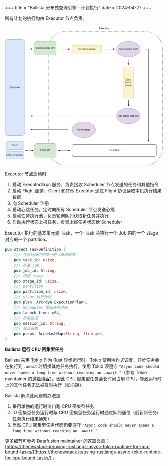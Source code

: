 +++
title = "Ballista 分布式查询引擎 - 计划执行"
date = 2024-04-27
+++

所有计划的执行均由 Executor 节点负责。

![ballista-mvp-executor](./ballista-mvp-executor.drawio.png)

Executor 节点启动时
1. 启动 ExecutorGrpc 服务，负责接收 Scheduler 节点发送的任务和其他指令
2. 启动 Flight 服务，Client 和其他 Executor 通过 Flight 协议读取本机执行结果数据
3. 向 Scheduler 注册
4. 启动心跳任务，定时向所有 Scheduler 节点发送心跳
5. 启动任务执行池，负责轮询队列获取新任务并执行
6. 启动执行状态上报任务，负责上报任务状态给 Scheduler

Executor 执行的基本单元是 Task，一个 Task 会执行一个 Job 内的一个 stage 对应的一个 partition。
```rust
pub struct TaskDefinition {
    /// 在执行图中的唯一的（单调递增）
    pub task_id: usize,
    /// 所属 job
    pub job_id: String,
    /// 所属 stage
    pub stage_id: usize,
    /// partition
    pub partition_id: usize,
    /// stage 执行计划
    pub plan: Arc<dyn ExecutionPlan>,
    /// Scheduler 发起任务时间
    pub launch_time: u64,
    /// 所属会话
    pub session_id: String,
    /// 会话设置
    pub props: Arc<HashMap<String, String>>,
}
```

**Ballista 运行 CPU 密集型任务**

Ballista 采用 [Tokio](https://github.com/tokio-rs/tokio) 作为 Rust 异步运行时。Tokio 使用协作式调度，异步任务会在执行到 `.await` 时切换其他任务执行，使用 Tokio 须遵守 `"Async code should never spend a long time without reaching an .await."`（参考 Tokio maintainer 的[这篇博客](https://ryhl.io/blog/async-what-is-blocking/)）。因此 CPU 密集型任务会长时间占用 CPU，导致运行时上的其他任务无法被及时执行（如心跳）。

Ballista 解决此问题的办法是
1. 采用单独的运行时专门跑 CPU 密集型任务
2. IO 密集型任务运行时与 CPU 密集型任务运行时通过队列通信（创新新任务/任务执行结果通知）
3. 当然 CPU 密集型任务代码仍要遵守 `"Async code should never spend a long time without reaching an .await."`

更多细节可参考 Datafusion maintainer 的这篇文章：[https://thenewstack.io/using-rustlangs-async-tokio-runtime-for-cpu-bound-tasks/](https://thenewstack.io/using-rustlangs-async-tokio-runtime-for-cpu-bound-tasks/) 。
